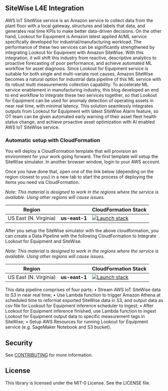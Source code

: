 ## SiteWise L4E Integration

AWS IoT SiteWise service is an Amazon service to collect data from the plant floor with a local gateway, structures and labels that data, and generates real time KPIs to make better data-driven decisions. On the other hand, Lookout for Equipment is Amazon latest applied AI/ML service specifically developed for industrial/manufacturing workload. The performance of these two services can be significantly strengthened by integrating Lookout for Equipment with Amazon SiteWise. With this integration, it will shift this industry from reactive, descriptive analytics to proactive forecasting of poor performance, and achieve automated ML workflow for asset diagnosis. Since Lookout for Equipment service is suitable for both single and multi-variate root causes, Amazon SiteWise becomes a natural option for industrial data pipeline of this ML service with its robust multi measurements collection capability. To accelerate ML service enablement in manufacturing industry, this blog developed an end to end workflow to integrate these two services together, so that Lookout for Equipment can be used for anomaly detection of operating assets in near real time, with minimal latency. This solution seamlessly integrates outputs from Lookout for Equipment with latest SiteWise Alarm feature, so OT team can be given automated early warning of their asset fleet health status change, and achieve proactive asset optimization with AI enabled AWS IoT SiteWise service. 

### Automatic setup with CloudFormation
You will deploy a CloudFormation template that will provision an environment for your work going forward. The first template will setup the SiteWise simulator. In another browser window, login to your AWS account.

Once you have done that, open one of the link below (depending on the region closest to you) in a new tab to start the process of deploying the items you need via CloudFormation.

*Note: This material is designed to work in the regions where the service is available. Using other regions will cause issues.*

| Region |     | CloudFormation Stack |
| ---    | --- | --- |
| US East (N. Virginia) | **us-east-1** | [![Launch stack](https://s3.amazonaws.com/cloudformation-examples/cloudformation-launch-stack.png)](https://us-east-1.console.aws.amazon.com/cloudformation/home?region=us-east-1#/stacks/new?stackName=LookoutForEquipmentSitewiseIntegration&templateURL=https://lookoutforequipmentbucket-us-east-1.s3.amazonaws.com/cloud-formation-templates/L4ESiteWiseAssetCFN.yml) |

After you setup the SiteWise simulator with the above cloudformation, you can create a Data Pipeline with the following CloudFormation to Integrate Lookout for Equipment and SiteWise. 

*Note: This material is designed to work in the regions where the service is available. Using other regions will cause issues.*

| Region |     | CloudFormation Stack |
| ---    | --- | --- |
| US East (N. Virginia) | **us-east-1** | [![Launch stack](https://s3.amazonaws.com/cloudformation-examples/cloudformation-launch-stack.png)](https://us-east-1.console.aws.amazon.com/cloudformation/home?region=us-east-1#/stacks/new?stackName=LookoutForEquipmentSitewisePipeline&templateURL=https://lookoutforequipmentbucket-us-east-1.s3.amazonaws.com/cloud-formation-templates/sitewise_export_s3.yml) |

This data pipeline comprises of four parts: 
•	Stream AWS IoT SiteWise data to S3 in near real time;
•	Use Lambda function to trigger Amazon Athena at scheduled time to reformat exported SiteWise data in S3, and output data as csv file for Lookout for Equipment inference scheduler to ingest;
•	After Lookout for Equipment inference finished, use Lambda function to ingest Lookout for Equipment output data to specific measurement tags in SiteWise;
•	Setup AWS Resources for running Lookout for Equipment service (e.g. SageMaker Notebook and S3 bucket).
## Security

See [CONTRIBUTING](CONTRIBUTING.md#security-issue-notifications) for more information.

## License

This library is licensed under the MIT-0 License. See the LICENSE file.

